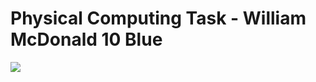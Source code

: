 
# Physical Computing Task - William McDonald 10 Blue

![](http://microbit.org/images/quickstart/microbit-plugged-in.gif=250x250)
